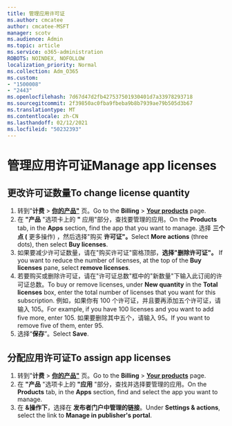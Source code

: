 ```yaml
---
title: 管理应用许可证
ms.author: cmcatee
author: cmcatee-MSFT
manager: scotv
ms.audience: Admin
ms.topic: article
ms.service: o365-administration
ROBOTS: NOINDEX, NOFOLLOW
localization_priority: Normal
ms.collection: Adm_O365
ms.custom:
- "1500008"
- "2443"
ms.openlocfilehash: 7d67d47d2fb427537501930401d7a33978293718
ms.sourcegitcommit: 2f39850ac0fba9fbeba9b8b7939ae79b505d3b67
ms.translationtype: MT
ms.contentlocale: zh-CN
ms.lasthandoff: 02/12/2021
ms.locfileid: "50232393"
---
```

# <a name="manage-app-licenses"></a><span data-ttu-id="32b11-102">管理应用许可证</span><span class="sxs-lookup"><span data-stu-id="32b11-102">Manage app licenses</span></span>

## <a name="to-change-license-quantity"></a><span data-ttu-id="32b11-103">更改许可证数量</span><span class="sxs-lookup"><span data-stu-id="32b11-103">To change license quantity</span></span>

1. <span data-ttu-id="32b11-104">转到"**计费**  >  **[你的产品"](https://go.microsoft.com/fwlink/p/?linkid=842054)** 页。</span><span class="sxs-lookup"><span data-stu-id="32b11-104">Go to the **Billing** > **[Your products](https://go.microsoft.com/fwlink/p/?linkid=842054)** page.</span></span>
2. <span data-ttu-id="32b11-105">在 **"产品** "选项卡上的 **"** 应用"部分，查找要管理的应用。</span><span class="sxs-lookup"><span data-stu-id="32b11-105">On the **Products** tab, in the **Apps** section, find the app that you want to manage.</span></span> <span data-ttu-id="32b11-106">选择 **三个点 (** 更多操作) ，然后选择"购买 **许可证"。**</span><span class="sxs-lookup"><span data-stu-id="32b11-106">Select **More actions** (three dots), then select **Buy licenses**.</span></span>
3. <span data-ttu-id="32b11-107">如果要减少许可证数量，请在"购买许可证"窗格顶部，**选择"删除许可证"。** </span><span class="sxs-lookup"><span data-stu-id="32b11-107">If you want to reduce the number of licenses, at the top of the **Buy licenses** pane, select **remove licenses**.</span></span>
4. <span data-ttu-id="32b11-108">若要购买或删除许可证，请在"许可证总数"框中的"新数量"下输入此订阅的许可证总数。</span><span class="sxs-lookup"><span data-stu-id="32b11-108">To buy or remove licenses, under **New quantity** in the **Total licenses** box, enter the total number of licenses that you want for this subscription.</span></span> <span data-ttu-id="32b11-109">例如，如果你有 100 个许可证，并且要再添加五个许可证，请输入 105。</span><span class="sxs-lookup"><span data-stu-id="32b11-109">For example, if you have 100 licenses and you want to add five more, enter 105.</span></span> <span data-ttu-id="32b11-110">如果要删除其中五个，请输入 95。</span><span class="sxs-lookup"><span data-stu-id="32b11-110">If you want to remove five of them, enter 95.</span></span>
5. <span data-ttu-id="32b11-111">选择“**保存**”。</span><span class="sxs-lookup"><span data-stu-id="32b11-111">Select **Save**.</span></span>

## <a name="to-assign-app-licenses"></a><span data-ttu-id="32b11-112">分配应用许可证</span><span class="sxs-lookup"><span data-stu-id="32b11-112">To assign app licenses</span></span>

1. <span data-ttu-id="32b11-113">转到"**计费**  >  **[你的产品"](https://go.microsoft.com/fwlink/p/?linkid=842054)** 页。</span><span class="sxs-lookup"><span data-stu-id="32b11-113">Go to the **Billing** > **[Your products](https://go.microsoft.com/fwlink/p/?linkid=842054)** page.</span></span>
2. <span data-ttu-id="32b11-114">在 **"产品** "选项卡上的 **"应用** "部分，查找并选择要管理的应用。</span><span class="sxs-lookup"><span data-stu-id="32b11-114">On the **Products** tab, in the **Apps** section, find and select the app you want to manage.</span></span>
3. <span data-ttu-id="32b11-115">在 **&操作下**，选择在 **发布者门户中管理的链接**。</span><span class="sxs-lookup"><span data-stu-id="32b11-115">Under **Settings & actions**, select the link to **Manage in publisher's portal**.</span></span>